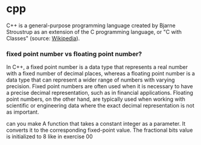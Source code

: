 # cpp
C++ is a general-purpose programming language created by Bjarne Stroustrup as an extension of the C programming language, or "C with Classes" (source: [Wikipedia](https://en.wikipedia.org/wiki/C++)).

### fixed point number vs floating point number?
In C++, a fixed point number is a data type that represents a real number 
with a fixed number of decimal places, whereas a floating point number is a data 
type that can represent a wider range of numbers with varying precision. 
Fixed point numbers are often used when it is necessary to have a precise decimal 
representation, such as in financial applications. Floating point numbers, 
on the other hand, are typically used when working with scientific or engineering data 
where the exact decimal representation is not as important.


can you make A function that takes a constant integer as a parameter.
It converts it to the corresponding fixed-point value. The fractional bits value is
initialized to 8 like in exercise 00